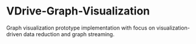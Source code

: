 # VDrive-Graph-Visualization
Graph visualization prototype implementation with focus on visualization-driven data reduction and graph streaming.
